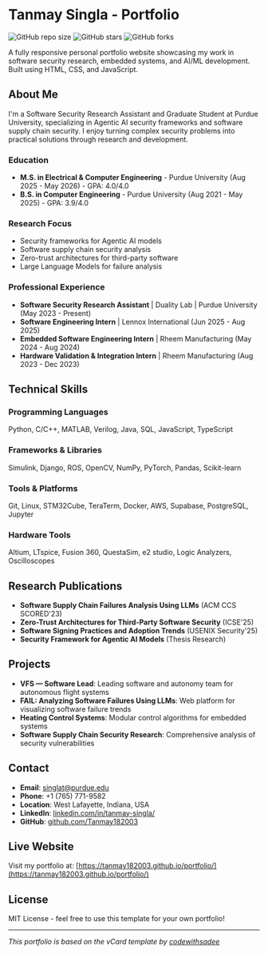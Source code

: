 # Tanmay Singla - Portfolio

![GitHub repo size](https://img.shields.io/github/repo-size/Tanmay182003/portfolio)
![GitHub stars](https://img.shields.io/github/stars/Tanmay182003/portfolio?style=social)
![GitHub forks](https://img.shields.io/github/forks/Tanmay182003/portfolio?style=social)

A fully responsive personal portfolio website showcasing my work in software security research, embedded systems, and AI/ML development. Built using HTML, CSS, and JavaScript.

## About Me

I'm a Software Security Research Assistant and Graduate Student at Purdue University, specializing in Agentic AI security frameworks and software supply chain security. I enjoy turning complex security problems into practical solutions through research and development.

### Education
- **M.S. in Electrical & Computer Engineering** - Purdue University (Aug 2025 - May 2026) - GPA: 4.0/4.0
- **B.S. in Computer Engineering** - Purdue University (Aug 2021 - May 2025) - GPA: 3.9/4.0

### Research Focus
- Security frameworks for Agentic AI models
- Software supply chain security analysis
- Zero-trust architectures for third-party software
- Large Language Models for failure analysis

### Professional Experience
- **Software Security Research Assistant** | Duality Lab | Purdue University (May 2023 - Present)
- **Software Engineering Intern** | Lennox International (Jun 2025 - Aug 2025)
- **Embedded Software Engineering Intern** | Rheem Manufacturing (May 2024 - Aug 2024)
- **Hardware Validation & Integration Intern** | Rheem Manufacturing (Aug 2023 - Dec 2023)

## Technical Skills

### Programming Languages
Python, C/C++, MATLAB, Verilog, Java, SQL, JavaScript, TypeScript

### Frameworks & Libraries
Simulink, Django, ROS, OpenCV, NumPy, PyTorch, Pandas, Scikit-learn

### Tools & Platforms
Git, Linux, STM32Cube, TeraTerm, Docker, AWS, Supabase, PostgreSQL, Jupyter

### Hardware Tools
Altium, LTspice, Fusion 360, QuestaSim, e2 studio, Logic Analyzers, Oscilloscopes

## Research Publications

- **Software Supply Chain Failures Analysis Using LLMs** (ACM CCS SCORED'23)
- **Zero-Trust Architectures for Third-Party Software Security** (ICSE'25)
- **Software Signing Practices and Adoption Trends** (USENIX Security'25)
- **Security Framework for Agentic AI Models** (Thesis Research)

## Projects

- **VFS — Software Lead**: Leading software and autonomy team for autonomous flight systems
- **FAIL: Analyzing Software Failures Using LLMs**: Web platform for visualizing software failure trends
- **Heating Control Systems**: Modular control algorithms for embedded systems
- **Software Supply Chain Security Research**: Comprehensive analysis of security vulnerabilities

## Contact

- **Email**: singlat@purdue.edu
- **Phone**: +1 (765) 771-9582
- **Location**: West Lafayette, Indiana, USA
- **LinkedIn**: [linkedin.com/in/tanmay-singla/](https://linkedin.com/in/tanmay-singla/)
- **GitHub**: [github.com/Tanmay182003](https://github.com/Tanmay182003)

## Live Website

Visit my portfolio at: [https://tanmay182003.github.io/portfolio/](https://tanmay182003.github.io/portfolio/)

## License

MIT License - feel free to use this template for your own portfolio!

---

*This portfolio is based on the vCard template by [codewithsadee](https://github.com/codewithsadee/vcard-personal-portfolio)*